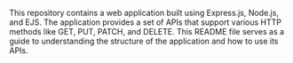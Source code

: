 This repository contains a web application built using Express.js, Node.js, and EJS. The application provides a set of APIs that support various HTTP methods like GET, PUT, PATCH, and DELETE. This README file serves as a guide to understanding the structure of the application and how to use its APIs.
